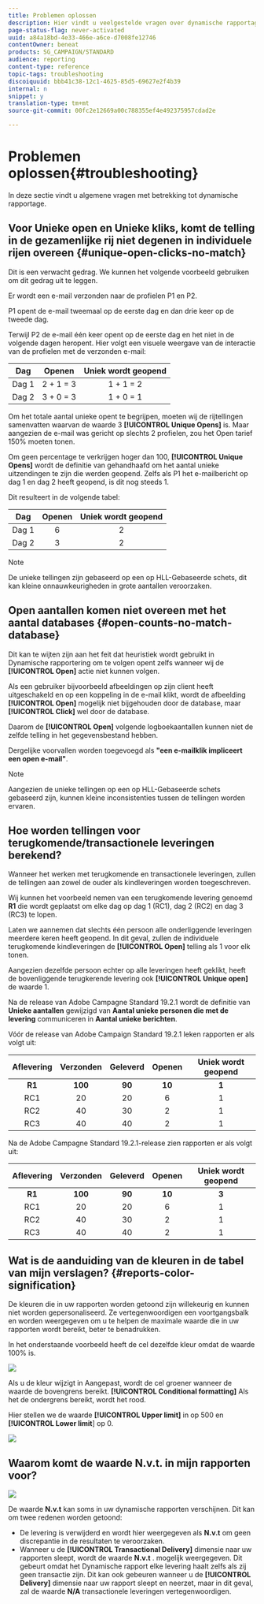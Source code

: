 ```yaml
---
title: Problemen oplossen
description: Hier vindt u veelgestelde vragen over dynamische rapportage.
page-status-flag: never-activated
uuid: a84a18bd-4e33-466e-a6ce-d7008fe12746
contentOwner: beneat
products: SG_CAMPAIGN/STANDARD
audience: reporting
content-type: reference
topic-tags: troubleshooting
discoiquuid: bbb41c38-12c1-4625-85d5-69627e2f4b39
internal: n
snippet: y
translation-type: tm+mt
source-git-commit: 00fc2e12669a00c788355ef4e492375957cdad2e

---
```



# Problemen oplossen{#troubleshooting}

In deze sectie vindt u algemene vragen met betrekking tot dynamische rapportage.

## Voor Unieke open en Unieke kliks, komt de telling in de gezamenlijke rij niet degenen in individuele rijen overeen {#unique-open-clicks-no-match}

Dit is een verwacht gedrag.
We kunnen het volgende voorbeeld gebruiken om dit gedrag uit te leggen.

Er wordt een e-mail verzonden naar de profielen P1 en P2.

P1 opent de e-mail tweemaal op de eerste dag en dan drie keer op de tweede dag.

Terwijl P2 de e-mail één keer opent op de eerste dag en het niet in de volgende dagen heropent.
Hier volgt een visuele weergave van de interactie van de profielen met de verzonden e-mail:

<table> 
 <thead> 
  <tr> 
   <th align="center"> <strong>Dag</strong><br /> </th> 
   <th align="center"> <strong>Openen</strong><br /> </th> 
   <th align="center"> <strong>Uniek wordt geopend</strong><br /> </th> 
  </tr> 
 </thead> 
 <tbody> 
  <tr> 
   <td align="center"> Dag 1<br /> </td> 
   <td align="center"> 2 + 1 = 3<br /> </td> 
   <td align="center"> 1 + 1 = 2<br /> </td> 
  </tr> 
  <tr> 
   <td align="center"> Dag 2<br /> </td> 
   <td align="center"> 3 + 0 = 3<br /> </td> 
   <td align="center"> 1 + 0 = 1<br /> </td> 
  </tr>
 </tbody> 
</table>

Om het totale aantal unieke opent te begrijpen, moeten wij de rijtellingen samenvatten waarvan de waarde 3 **[!UICONTROL Unique Opens]** is. Maar aangezien de e-mail was gericht op slechts 2 profielen, zou het Open tarief 150% moeten tonen.

Om geen percentage te verkrijgen hoger dan 100, **[!UICONTROL Unique Opens]** wordt de definitie van gehandhaafd om het aantal unieke uitzendingen te zijn die werden geopend. Zelfs als P1 het e-mailbericht op dag 1 en dag 2 heeft geopend, is dit nog steeds 1.

Dit resulteert in de volgende tabel:

<table> 
 <thead> 
  <tr> 
   <th align="center"> <strong>Dag</strong><br /> </th> 
   <th align="center"> <strong>Openen</strong><br /> </th> 
   <th align="center"> <strong>Uniek wordt geopend</strong><br /> </th> 
  </tr> 
 </thead> 
 <tbody> 
  <tr> 
   <td align="center"> Dag 1<br /> </td> 
   <td align="center"> 6<br /> </td> 
   <td align="center"> 2<br /> </td>
  </tr> 
  <tr> 
   <td align="center"> Dag 2<br /> </td> 
   <td align="center"> 3<br /> </td> 
   <td align="center"> 2<br /> </td> 
  </tr> 
 </tbody> 
</table>

>[!NOTE]
>
>De unieke tellingen zijn gebaseerd op een op HLL-Gebaseerde schets, dit kan kleine onnauwkeurigheden in grote aantallen veroorzaken.

## Open aantallen komen niet overeen met het aantal databases {#open-counts-no-match-database}

Dit kan te wijten zijn aan het feit dat heuristiek wordt gebruikt in Dynamische rapportering om te volgen opent zelfs wanneer wij de **[!UICONTROL Open]** actie niet kunnen volgen.

Als een gebruiker bijvoorbeeld afbeeldingen op zijn client heeft uitgeschakeld en op een koppeling in de e-mail klikt, wordt de afbeelding **[!UICONTROL Open]** mogelijk niet bijgehouden door de database, maar **[!UICONTROL Click]** wel door de database.

Daarom de **[!UICONTROL Open]** volgende logboekaantallen kunnen niet de zelfde telling in het gegevensbestand hebben.

Dergelijke voorvallen worden toegevoegd als **&quot;een e-mailklik impliceert een open e-mail&quot;**.

>[!NOTE]
>
>Aangezien de unieke tellingen op een op HLL-Gebaseerde schets gebaseerd zijn, kunnen kleine inconsistenties tussen de tellingen worden ervaren.

## Hoe worden tellingen voor terugkomende/transactionele leveringen berekend?

Wanneer het werken met terugkomende en transactionele leveringen, zullen de tellingen aan zowel de ouder als kindleveringen worden toegeschreven.

Wij kunnen het voorbeeld nemen van een terugkomende levering genoemd **R1** die wordt geplaatst om elke dag op dag 1 (RC1), dag 2 (RC2) en dag 3 (RC3) te lopen.

Laten we aannemen dat slechts één persoon alle onderliggende leveringen meerdere keren heeft geopend. In dit geval, zullen de individuele terugkomende kindleveringen de **[!UICONTROL Open]** telling als 1 voor elk tonen.

Aangezien dezelfde persoon echter op alle leveringen heeft geklikt, heeft de bovenliggende terugkerende levering ook **[!UICONTROL Unique open]** de waarde 1.

Na de release van Adobe Campagne Standard 19.2.1 wordt de definitie van **Unieke aantallen** gewijzigd van **Aantal unieke personen die met de levering** communiceren in **Aantal unieke berichten**.

Vóór de release van Adobe Campaign Standard 19.2.1 leken rapporten er als volgt uit:

<table> 
 <thead> 
  <tr> 
   <th align="center"> <strong>Aflevering</strong><br /> </th> 
   <th align="center"> <strong>Verzonden</strong><br /> </th> 
   <th align="center"> <strong>Geleverd</strong><br /> </th>
   <th align="center"> <strong>Openen</strong><br /> </th> 
   <th align="center"> <strong>Uniek wordt geopend</strong><br /> </th>
  </tr> 
 </thead> 
 <tbody> 
  <tr> 
   <td align="center"> <strong>R1<br/> </td> 
   <td align="center"> <strong>100<br/> </td> 
   <td align="center"> <strong>90<br/> </td> 
   <td align="center"> <strong>10<br/> </td> 
   <td align="center"> <strong>1<br/> </td> 
  </tr> 
  <tr> 
   <td align="center"> RC1<br/> </td> 
   <td align="center"> 20<br /> </td> 
   <td align="center"> 20<br /> </td> 
   <td align="center"> 6<br /> </td> 
   <td align="center"> 1<br /> </td> 
  </tr>
    <tr> 
   <td align="center"> RC2<br /> </td> 
   <td align="center"> 40<br /> </td> 
   <td align="center"> 30<br /> </td> 
   <td align="center"> 2<br /> </td> 
   <td align="center"> 1<br /> </td> 
  </tr> 
    <tr> 
   <td align="center"> RC3<br /> </td> 
   <td align="center"> 40<br /> </td> 
   <td align="center"> 40<br /> </td> 
   <td align="center"> 2<br /> </td> 
   <td align="center"> 1<br /> </td> 
  </tr>
 </tbody> 
</table>

Na de Adobe Campagne Standard 19.2.1-release zien rapporten er als volgt uit:

<table> 
 <thead> 
  <tr> 
   <th align="center"> <strong>Aflevering</strong><br /> </th> 
   <th align="center"> <strong>Verzonden</strong><br /> </th> 
   <th align="center"> <strong>Geleverd</strong><br /> </th>
   <th align="center"> <strong>Openen</strong><br /> </th> 
   <th align="center"> <strong>Uniek wordt geopend</strong><br /> </th>
  </tr> 
 </thead> 
 <tbody> 
  <tr> 
   <td align="center"> <strong>R1<br/> </td> 
   <td align="center"> <strong>100<br/> </td> 
   <td align="center"> <strong>90<br/> </td> 
   <td align="center"> <strong>10<br/> </td> 
   <td align="center"> <strong>3<br/> </td> 
  </tr> 
  <tr> 
   <td align="center"> RC1<br/> </td> 
   <td align="center"> 20<br /> </td> 
   <td align="center"> 20<br /> </td> 
   <td align="center"> 6<br /> </td> 
   <td align="center"> 1<br /> </td> 
  </tr>
    <tr> 
   <td align="center"> RC2<br /> </td> 
   <td align="center"> 40<br /> </td> 
   <td align="center"> 30<br /> </td> 
   <td align="center"> 2<br /> </td> 
   <td align="center"> 1<br /> </td> 
  </tr> 
    <tr> 
   <td align="center"> RC3<br /> </td> 
   <td align="center"> 40<br /> </td> 
   <td align="center"> 40<br /> </td> 
   <td align="center"> 2<br /> </td> 
   <td align="center"> 1<br /> </td> 
  </tr> 
 </tbody> 
</table>

## Wat is de aanduiding van de kleuren in de tabel van mijn verslagen? {#reports-color-signification}

De kleuren die in uw rapporten worden getoond zijn willekeurig en kunnen niet worden gepersonaliseerd. Ze vertegenwoordigen een voortgangsbalk en worden weergegeven om u te helpen de maximale waarde die in uw rapporten wordt bereikt, beter te benadrukken.

In het onderstaande voorbeeld heeft de cel dezelfde kleur omdat de waarde 100% is.

![](assets/troubleshooting_1.png)

Als u de kleur wijzigt in Aangepast, wordt de cel groener wanneer de waarde de bovengrens bereikt. **[!UICONTROL Conditional formatting]** Als het de ondergrens bereikt, wordt het rood.

Hier stellen we de waarde **[!UICONTROL Upper limit]** in op 500 en **[!UICONTROL Lower limit**] op 0.

![](assets/troubleshooting_2.png)

## Waarom komt de waarde N.v.t. in mijn rapporten voor?

![](assets/troubleshooting_3.png)

De waarde **N.v.t** kan soms in uw dynamische rapporten verschijnen. Dit kan om twee redenen worden getoond:

* De levering is verwijderd en wordt hier weergegeven als **N.v.t** om geen discrepantie in de resultaten te veroorzaken.
* Wanneer u de **[!UICONTROL Transactional Delivery]** dimensie naar uw rapporten sleept, wordt de waarde **N.v.t** . mogelijk weergegeven. Dit gebeurt omdat het Dynamische rapport elke levering haalt zelfs als zij geen transactie zijn.
Dit kan ook gebeuren wanneer u de **[!UICONTROL Delivery]** dimensie naar uw rapport sleept en neerzet, maar in dit geval, zal de waarde **N/A** transactionele leveringen vertegenwoordigen.
